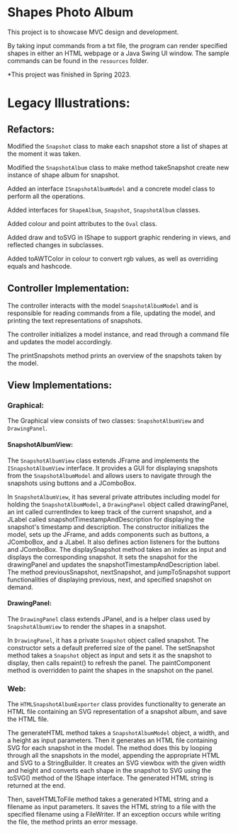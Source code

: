 # Shapes Photo Album
This project is to showcase MVC design and development.

By taking input commands from a txt file, the program can render specified shapes in either an HTML webpage or a Java Swing UI window. 
The sample commands can be found in the `resources` folder. 

*This project was finished in Spring 2023.

# Legacy Illustrations:

## Refactors:

Modified the `Snapshot` class to make each snapshot store a list of shapes at the moment it was taken.

Modified the `SnapshotAlbum` class to make method takeSnapshot create new instance of shape album for snapshot.

Added an interface `ISnapshotAlbumModel` and a concrete model class to perform all the operations.

Added interfaces for `ShapeAlbum`, `Snapshot`, `SnapshotAlbum` classes.

Added colour and point attributes to the `Oval` class.

Added draw and toSVG in IShape to support graphic rendering in views, and reflected changes in subclasses.

Added toAWTColor in colour to convert rgb values, as well as overriding equals and hashcode.

## Controller Implementation:

The controller interacts with the model `SnapshotAlbumModel` and is responsible for reading commands from a file, updating the model, and printing the text representations of snapshots.

The controller initializes a model instance, and read through a command file and updates the model accordingly.

The printSnapshots method prints an overview of the snapshots taken by the model.

## View Implementations:

### Graphical:

The Graphical view consists of two classes: `SnapshotAlbumView` and `DrawingPanel`. 

#### SnapshotAlbumView: 

The `SnapshotAlbumView` class extends JFrame and implements the `ISnapshotAlbumView` interface. It provides a GUI for displaying snapshots from the `SnapshotAlbumModel` and allows users to navigate through the snapshots using buttons and a JComboBox.

In `SnapshotAlbumView`, it has several private attributes including model for holding the `SnapshotAlbumModel`, a `DrawingPanel` object called drawingPanel, an int called currentIndex to keep track of the current snapshot, and a JLabel called snapshotTimestampAndDescription for displaying the snapshot's timestamp and description.
The constructor initializes the model, sets up the JFrame, and adds components such as buttons, a JComboBox, and a JLabel. It also defines action listeners for the buttons and JComboBox.
The displaySnapshot method takes an index as input and displays the corresponding snapshot. It sets the snapshot for the drawingPanel and updates the snapshotTimestampAndDescription label.
The method previousSnapshot, nextSnapshot, and jumpToSnapshot support functionalities of displaying previous, next, and specified snapshot on demand.

#### DrawingPanel:

The `DrawingPanel` class extends JPanel, and  is a helper class used by `SnapshotAlbumView` to render the shapes in a snapshot.

In `DrawingPanel`, it has a private `Snapshot` object called snapshot.
The constructor sets a default preferred size of the panel.
The setSnapshot method takes a `Snapshot` object as input and sets it as the snapshot to display, then calls repaint() to refresh the panel.
The paintComponent method is overridden to paint the shapes in the snapshot on the panel.

### Web:

The `HTMLSnapshotAlbumExporter` class provides functionality to generate an HTML file containing an SVG representation of a snapshot album, and save the HTML file.

The generateHTML method takes a `SnapshotAlbumModel` object, a width, and a height as input parameters. Then it generates an HTML file containing SVG for each snapshot in the model. The method does this by looping through all the snapshots in the model, appending the appropriate HTML and SVG to a StringBuilder. It creates an SVG viewbox with the given width and height and converts each shape in the snapshot to SVG using the toSVG() method of the IShape interface. The generated HTML string is returned at the end.

Then, saveHTMLToFile method takes a generated HTML string and a filename as input parameters. It saves the HTML string to a file with the specified filename using a FileWriter. If an exception occurs while writing the file, the method prints an error message.
